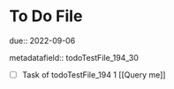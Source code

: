 # To Do File

due:: 2022-09-06

metadatafield:: todoTestFile_194_30

- [ ] Task of todoTestFile_194 1 [[Query me]]
